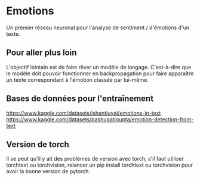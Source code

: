 # Emotions

Un premier réseau neuronal pour l'analyse de sentiment / d'émotions d'un texte.

## Pour aller plus loin

L'objectif lointain est de faire rêver un modèle de langage. C'est-à-dire que le modèle doit pouvoir fonctionner en backpropagation pour faire apparaître un texte correspondant à l'émotion classée par lui-même.

## Bases de données pour l'entraînement

https://www.kaggle.com/datasets/ishantjuyal/emotions-in-text
https://www.kaggle.com/datasets/pashupatigupta/emotion-detection-from-text

## Version de torch

Il se peut qu'il y ait des problèmes de version avec torch, s'il faut utiliser torchtext ou torchvision, relancer un pip install torchtext ou torchvision pour avoir la bonne version de pytorch.
